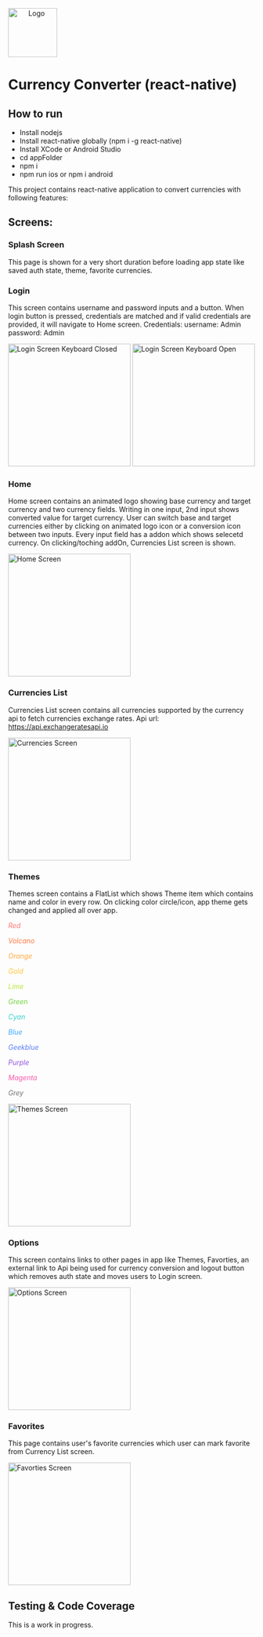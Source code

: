 <img src="assets/exchange.svg" alt="Logo" width="100" style="text-align: center;" >

# Currency Converter (react-native)


## How to run
- Install nodejs
- Install react-native globally (npm i -g react-native)
- Install XCode or Android Studio
- cd appFolder
- npm i
- npm run ios or npm i android



This project contains react-native application to convert currencies with following features:

## Screens:

### Splash Screen

This page is shown for a very short duration before loading app state like saved auth state, theme, favorite currencies.

### Login
This screen contains username and password inputs and a button. When login button is pressed, credentials are matched and if valid credentials are provided, it will navigate to Home screen. 
Credentials:
username: Admin
password: Admin

<img src="assets/login1.png" alt="Login Screen Keyboard Closed" width="250"/>
<img src="assets/login2.png" alt="Login Screen Keyboard Open" width="250"/>

### Home
Home screen contains an animated logo showing base currency and target currency and two currency fields.
Writing in one input, 2nd input shows converted value for target currency. User can switch base and target currencies either by clicking on animated logo icon or a conversion icon between two inputs. Every input field has a addon which shows selecetd currency. On clicking/toching addOn, Currencies List screen is shown.

<img src="assets/home.png" alt="Home Screen" width="250"/>

### Currencies List
Currencies List screen contains all currencies supported by the currency api to fetch currencies exchange rates. 
Api url: https://api.exchangeratesapi.io 

<img src="assets/currencies.png" alt="Currencies Screen" width="250"/>

### Themes
Themes screen contains a FlatList which shows Theme item which contains name and color in every row. On clicking color circle/icon, app theme gets changed and applied all over app.

<span style="color: #ff7875">*Red*</span>

<span style="color: #ff7a45">*Volcano*</span>

<span style="color: #ffa940">*Orange*</span>

<span style="color: #ffc53d">*Gold*</span>

<span style="color: #bae637">*Lime*</span>

<span style="color: #73d13d">*Green*</span>

<span style="color: #36cfc9">*Cyan*</span>

<span style="color: #40a9ff">*Blue*</span>

<span style="color: #597ef7">*Geekblue*</span>

<span style="color: #9254de">*Purple*</span>

<span style="color: #f759ab">*Magenta*</span>

<span style="color: #737373">*Grey*</span>

<img src="assets/themes.png" alt="Themes Screen" width="250"/>

### Options
This screen contains links to other pages in app like Themes, Favorties, an external link to Api being used for currency conversion and logout button which removes auth state and moves users to Login screen.

<img src="assets/options.png" alt="Options Screen" width="250"/>

### Favorites
This page contains user's favorite currencies which user can mark favorite from Currency List screen.

<img src="assets/favorites.png" alt="Favorties Screen" width="250"/>


## Testing & Code Coverage
This is a work in progress.
